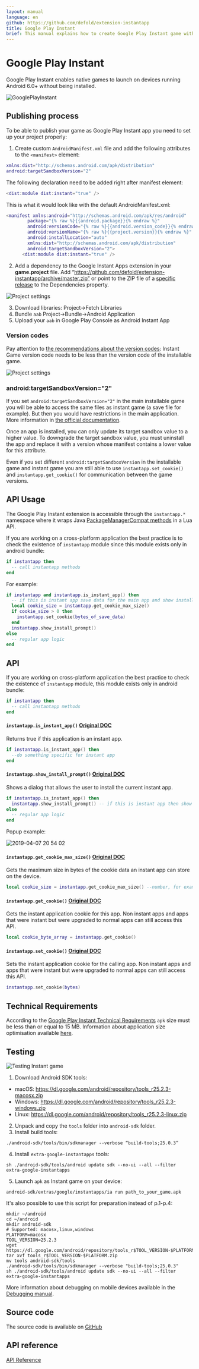 ```yaml
---
layout: manual
language: en
github: https://github.com/defold/extension-instantapp
title: Google Play Instant
brief: This manual explains how to create Google Play Instant game with Defold.
---
```


# Google Play Instant

Google Play Instant enables native games to launch on devices running Android 6.0+ without being installed.

![GooglePlayInstant](gpi-try-now.png)

## Publishing process

To be able to publish your game as Google Play Instant app you need to set up your project properly:

1. Create custom `AndroidManifest.xml` file and add the following attributes to the `<manifest>` element:

```lua
xmlns:dist="http://schemas.android.com/apk/distribution"
android:targetSandboxVersion="2"
```
The following declaration need to be added right after manifest element:
```lua
<dist:module dist:instant="true" />
```

This is what it would look like with the default AndroidManifest.xml:

```lua
<manifest xmlns:android="http://schemas.android.com/apk/res/android"
        package="{% raw %}{{android.package}}{% endraw %}"
        android:versionCode="{% raw %}{{android.version_code}}{% endraw %}"
        android:versionName="{% raw %}{{project.version}}{% endraw %}"
        android:installLocation="auto"
        xmlns:dist="http://schemas.android.com/apk/distribution"
        android:targetSandboxVersion="2">
      <dist:module dist:instant="true" />
```

2. Add a dependency to the Google Instant Apps extension in your **game.project** file. Add “https://github.com/defold/extension-instantapp/archive/master.zip” or point to the ZIP file of a [specific release](https://github.com/defold/extension-instantapp/releases) to the Dependencies property.

![Project settings](game_project.png)

3. Download libraries: Project->Fetch Libraries
4. Bundle `aab` Project->Bundle->Android Application
5. Upload your `aab` in Google Play Console as Android Instant App


### Version codes
Pay attention to [the recommendations about the version codes](https://developer.android.com/topic/google-play-instant/getting-started/game-instant-app#version-codes): Instant Game version code needs to be less than the version code of the installable game.

![Project settings](version_code.png)


### android:targetSandboxVersion="2"

If you set `android:targetSandboxVersion="2"` in the main installable game you will be able to access the same files as instant game (a save file for example). But then you would have restrictions in the main application. More information in [the official documentation](https://developer.android.com/guide/topics/manifest/manifest-element#targetSandboxVersion).

<div class='sidenote' markdown='1'>
Once an app is installed, you can only update its target sandbox value to a higher value. To downgrade the target sandbox value, you must uninstall the app and replace it with a version whose manifest contains a lower value for this attribute.
</div>

Even if you set different `android:targetSandboxVersion` in the installable game and instant game you are still able to use `instantapp.set_cookie()` and `instantapp.get_cookie()` for communication between the game versions.


## API Usage

The Google Play Instant extension is accessible through the `instantapp.*` namespace where it wraps Java [PackageManagerCompat methods](https://developers.google.com/android/reference/com/google/android/gms/instantapps/PackageManagerCompat) in a Lua API.

If you are working on a cross-platform application the best practice is to check the existence of `instantapp` module since this module exists only in android bundle:

```lua
if instantapp then
  -- call instantapp methods
end
```

For example:

```lua
if instantapp and instantapp.is_instant_app() then
  -- if this is instant app save data for the main app and show install prompt
  local cookie_size = instantapp.get_cookie_max_size()
  if cookie_size > 0 then
    instantapp.set_cookie(bytes_of_save_data)
  end
  instantapp.show_install_prompt()
else
  -- regular app logic
end
```


## API

If you are working on cross-platform application the best practice to check the existence of `instantapp` module, this module exists only in android bundle:
```lua
if instantapp then
  -- call instantapp methods
end
```

#### `instantapp.is_instant_app()` [Original DOC](https://developers.google.com/android/reference/com/google/android/gms/instantapps/PackageManagerCompat#isInstantApp%28%29)
Returns true if this application is an instant app.

```lua
if instantapp.is_instant_app() then
  --do something specific for instant app
end
```

#### `instantapp.show_install_prompt()` [Original DOC](https://developers.google.com/android/reference/com/google/android/gms/instantapps/InstantApps#showInstallPrompt(android.app.Activity,%20android.content.Intent,%20int,%20java.lang.String))
Shows a dialog that allows the user to install the current instant app.

```lua
if instantapp.is_instant_app() then
  instantapp.show_install_prompt() -- if this is instant app then show install prompt
else
  -- regular app logic
end
```

Popup example:

![2019-04-07 20 54 02](popup-example.jpg)

#### `instantapp.get_cookie_max_size()` [Original DOC](https://developers.google.com/android/reference/com/google/android/gms/instantapps/PackageManagerCompat.html#getInstantAppCookieMaxSize%28%29)
Gets the maximum size in bytes of the cookie data an instant app can store on the device.
```lua
local cookie_size = instantapp.get_cookie_max_size() --number, for example 16384
```

#### `instantapp.get_cookie()` [Original DOC](https://developers.google.com/android/reference/com/google/android/gms/instantapps/PackageManagerCompat.html#getInstantAppCookie%28%29)
Gets the instant application cookie for this app. Non instant apps and apps that were instant but were upgraded to normal apps can still access this API.

```lua
local cookie_byte_array = instantapp.get_cookie()
```

#### `instantapp.set_cookie()` [Original DOC](https://developers.google.com/android/reference/com/google/android/gms/instantapps/PackageManagerCompat.html#setInstantAppCookie%28byte%5B%5D%29)
Sets the instant application cookie for the calling app. Non instant apps and apps that were instant but were upgraded to normal apps can still access this API.

```lua
instantapp.set_cookie(bytes)
```


## Technical Requirements
According to the [Google Play Instant Technical Requirements](https://developer.android.com/topic/google-play-instant/game-tech-requirements) `apk` size must be less than or equal to 15 MB. Information about application size optimisation available [here](https://www.defold.com/extension-fbinstant/#reducing-bundle-size).


## Testing
![Testing Instant game](start_instant.png)

1. Download Android SDK tools:
- macOS: https://dl.google.com/android/repository/tools_r25.2.3-macosx.zip
- Windows: https://dl.google.com/android/repository/tools_r25.2.3-windows.zip
- Linux: https://dl.google.com/android/repository/tools_r25.2.3-linux.zip
2. Unpack and copy the `tools` folder into `android-sdk` folder.
3. Install build tools:

```console
./android-sdk/tools/bin/sdkmanager --verbose “build-tools;25.0.3”
```
4. Install `extra-google-instantapps` tools:

```console
sh ./android-sdk/tools/android update sdk --no-ui --all --filter extra-google-instantapps
```

5. Launch `apk` as Instant game on your device:

```console
android-sdk/extras/google/instantapps/ia run path_to_your_game.apk
```

It's also possible to use this script for preparation instead of p.1-p.4:

```console
mkdir ~/android
cd ~/android
mkdir android-sdk
# Supported: macosx,linux,windows
PLATFORM=macosx
TOOL_VERSION=25.2.3
wget https://dl.google.com/android/repository/tools_r$TOOL_VERSION-$PLATFORM.zip
tar xvf tools_r$TOOL_VERSION-$PLATFORM.zip
mv tools android-sdk/tools
./android-sdk/tools/bin/sdkmanager --verbose "build-tools;25.0.3"
sh ./android-sdk/tools/android update sdk --no-ui --all --filter extra-google-instantapps
```

More information about debugging on mobile devices available in the [Debugging manual](https://www.defold.com/manuals/debugging/#debugging_on_mobile_devices).




## Source code

The source code is available on [GitHub](https://github.com/defold/extension-instantapp)


## API reference
[API Reference](/extension-instantapp/api)